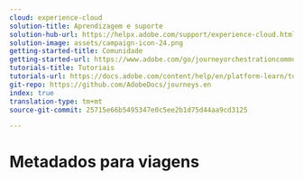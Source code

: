 ```yaml
---
cloud: experience-cloud
solution-title: Aprendizagem e suporte
solution-hub-url: https://helpx.adobe.com/support/experience-cloud.html
solution-image: assets/campaign-icon-24.png
getting-started-title: Comunidade
getting-started-url: https://www.adobe.com/go/journeyorchestrationcommunity
tutorials-title: Tutoriais
tutorials-url: https://docs.adobe.com/content/help/en/platform-learn/tutorials/journey-orchestration/introduction.html
git-repo: https://github.com/AdobeDocs/journeys.en
index: true
translation-type: tm+mt
source-git-commit: 25715e66b5495347e0c5ee2b1d75d44aa9cd3125

---
```



# Metadados para viagens
